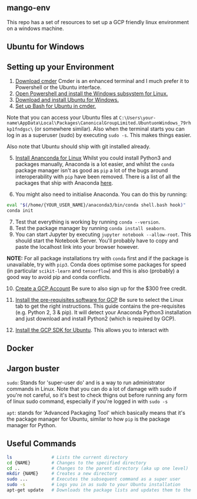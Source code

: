 ## mango-env

This repo has a set of resources to set up a GCP friendly linux environment on a windows machine.

## Ubuntu for Windows

## Setting up your Environment

1. [Download cmder](https://cmder.net/) Cmder is an enhanced terminal and I much prefer it to Powershell or the Ubuntu interface.
2. [Open Powershell and install the Windows subsystem for Linux.](https://docs.microsoft.com/en-us/windows/wsl/install-win10)
3. [Download and install Ubuntu for Windows.](https://tutorials.ubuntu.com/tutorial/tutorial-ubuntu-on-windows#0)
4. [Set up Bash for Ubuntu in cmder.](https://gingter.org/2016/11/16/running-windows-10-ubuntu-bash-in-cmder/)

Note that you can access your Ubuntu files at `C:\Users\your-name\AppData\Local\Packages\CanonicalGroupLimited.UbuntuonWindows_79rhkp1fndgsc\` (or somewhere similar). Also when the terminal starts you can log in as a superuser (sudo) by executing `sudo -s`. This makes things easier.

Also note that Ubuntu should ship with git installed already.

5. [Install Ananconda for Linux](https://www.digitalocean.com/community/tutorials/how-to-install-anaconda-on-ubuntu-18-04-quickstart) Whilst you could install Python3 and packages manually, Anaconda is a lot easier, and whilst the `conda` package manager isn't as good as `pip` a lot of the bugs around interoperability with `pip` have been removed. There is a list of all the packages that ship with Anaconda [here](https://docs.anaconda.com/anaconda/packages/py3.7_linux-64/).

6. You might also need to initialise Anaconda. You can do this by running:
```bash
eval "$(/home/{YOUR_USER_NAME}/anaconda3/bin/conda shell.bash hook)"
conda init
```

7. Test that everything is working by running `conda --version`.
8. Test the package manager by running `conda install seaborn`.
9. You can start Jupyter by executing `jupyter notebook --allow-root`. This should start the Notebook Server. You'll probably have to copy and paste the localhost link into your browser however.

**NOTE:** For all package installations try with `conda` first and if the package is unavailable, try with `pip3`. Conda does optimise some packages for speed (in particular `scikit-learn` and `tensorflow`) and this is also (probably) a good way to avoid pip and conda conflicts.

10. [Create a GCP Account](https://cloud.google.com/) Be sure to also sign up for the $300 free credit.

11. [Install the pre-requisites software for GCP](https://cloud.google.com/python/setup) Be sure to select the Linux tab to get the right instructions. This guide contains the pre-requisites (e.g. Python 2, 3 & pip). It will detect your Anaconda Python3 installation and just download and install Python2 (which is required by GCP).

12. [Install the GCP SDK for Ubuntu](https://cloud.google.com/sdk/docs/quickstart-debian-ubuntu). This allows you to interact with 




## Docker


## Jargon buster

`sudo`: Stands for 'super-user do' and is a way to run administrator commands in Linux. Note that you can do a lot of damage with sudo if you're not careful, so it's best to check thigns out before running any form of linux sudo command, especially if you're logged in with `sudo -s`

`apt`: stands for 'Advanced Packaging Tool' which basically means that it's the package manager for Ubuntu, similar to how `pip` is the package manager for Python. 

## Useful Commands

```bash
ls               # Lists the current directory
cd {NAME}        # Changes to the specified directory
cd ..            # Changes to the parent directory (aka up one level)
mkdir {NAME}     # Creates a new directory
sudo ...         # Executes the subsequent command as a super user
sudo -s          # Logs you in as sudo to your Ubuntu installation
apt-get update   # Downloads the package lists and updates them to the newest versions
```
